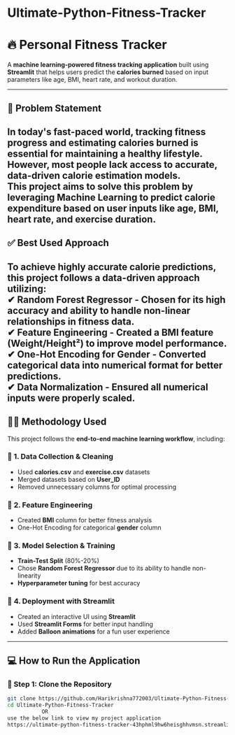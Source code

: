 # Ultimate-Python-Fitness-Tracker
# 🔥 Personal Fitness Tracker  

A **machine learning-powered fitness tracking application** built using **Streamlit** that helps users predict the **calories burned** based on input parameters like age, BMI, heart rate, and workout duration.  

---

## 🚀 Problem Statement  

In today's fast-paced world, tracking fitness progress and estimating **calories burned** is essential for maintaining a healthy lifestyle. However, most people lack access to accurate, **data-driven** calorie estimation models.  
**This project aims to solve this problem** by leveraging **Machine Learning** to predict calorie expenditure based on user inputs like age, BMI, heart rate, and exercise duration.  
---
## ✅ Best Used Approach  

To achieve **highly accurate calorie predictions**, this project follows a **data-driven approach** utilizing:  
✔ **Random Forest Regressor** - Chosen for its **high accuracy** and ability to handle **non-linear relationships** in fitness data.  
✔ **Feature Engineering** - Created a **BMI feature** (Weight/Height²) to improve model performance.  
✔ **One-Hot Encoding for Gender** - Converted categorical data into numerical format for better predictions.  
✔ **Data Normalization** - Ensured all numerical inputs were properly scaled.  
---

## 🧑‍🔬 Methodology Used  

This project follows the **end-to-end machine learning workflow**, including:  
### 🔹 **1. Data Collection & Cleaning**  
- Used **calories.csv** and **exercise.csv** datasets  
- Merged datasets based on **User_ID**  
- Removed unnecessary columns for optimal processing  

### 🔹 **2. Feature Engineering**  
- Created **BMI** column for better fitness analysis  
- One-Hot Encoding for categorical **gender** column  

### 🔹 **3. Model Selection & Training**  
- **Train-Test Split** (80%-20%)  
- Chose **Random Forest Regressor** due to its ability to handle non-linearity  
- **Hyperparameter tuning** for best accuracy  

### 🔹 **4. Deployment with Streamlit**  
- Created an interactive UI using **Streamlit**  
- Used **Streamlit Forms** for better input handling  
- Added **Balloon animations** for a fun user experience  

---

## 💻 How to Run the Application  

### **🔹 Step 1: Clone the Repository**
```bash
git clone https://github.com/Harikrishna772003/Ultimate-Python-Fitness-Tracker.git
cd Ultimate-Python-Fitness-Tracker
           OR
use the below link to view my project application
https://ultimate-python-fitness-tracker-43hphml9hw6heisghhvmsn.streamlit.app/
